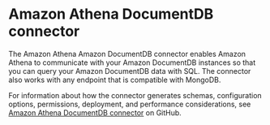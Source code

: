 # Amazon Athena DocumentDB connector<a name="athena-prebuilt-data-connectors-docdb"></a>

The Amazon Athena Amazon DocumentDB connector enables Amazon Athena to communicate with your Amazon DocumentDB instances so that you can query your Amazon DocumentDB data with SQL\. The connector also works with any endpoint that is compatible with MongoDB\.

For information about how the connector generates schemas, configuration options, permissions, deployment, and performance considerations, see [Amazon Athena DocumentDB connector](https://github.com/awslabs/aws-athena-query-federation/tree/master/athena-docdb) on GitHub\.